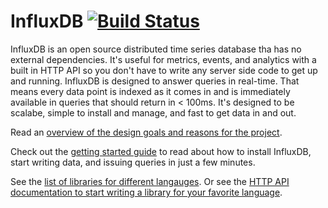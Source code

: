 InfluxDB [![Build Status](https://travis-ci.org/influxdb/influxdb.png?branch=master)](https://travis-ci.org/influxdb/influxdb)
=========

InfluxDB is an open source distributed time series database tha has no external dependencies. It's useful for metrics, events, and analytics with a built in HTTP API so you don't have to write any server side code to get up and running. InfluxDB is designed to answer queries in real-time. That means every data point is indexed as it comes in and is immediately available in queries that should return in < 100ms. It's designed to be scalabe, simple to install and manage, and fast to get data in and out.

Read an [overview of the design goals and reasons for the project](http://influxdb.org/overview/).

Check out the [getting started guide](http://influxdb.org/docs/) to read about how to install InfluxDB, start writing data, and issuing queries in just a few minutes.

See the [list of libraries for different langauges](http://influxdb.org/docs/libraries/javascript.html). Or see the [HTTP API documentation to start writing a library for your favorite language](http://influxdb.org/docs/api/http.html).

